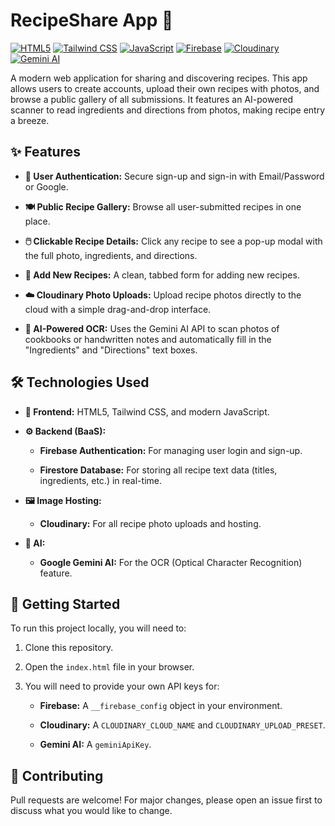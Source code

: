 # RecipeShare App 🍲
[![HTML5](https://img.shields.io/badge/HTML5-E34F26?style=for-the-badge&logo=html5&logoColor=white)](https://en.wikipedia.org/wiki/HTML5)
[![Tailwind CSS](https://img.shields.io/badge/Tailwind_CSS-38B2AC?style=for-the-badge&logo=tailwind-css&logoColor=white)](https://tailwindcss.com/)
[![JavaScript](https://img.shields.io/badge/JavaScript-F7DF1E?style=for-the-badge&logo=javascript&logoColor=black)](https://www.javascript.com)
[![Firebase](https://img.shields.io/badge/Firebase-FFCA28?style=for-the-badge&logo=firebase&logoColor=black)](https://firebase.google.com/)
[![Cloudinary](https://img.shields.io/badge/Cloudinary-3448C5?style=for-the-badge&logo=cloudinary&logoColor=white)](https://cloudinary.com/)
[![Gemini AI](https://img.shields.io/badge/Gemini_AI-8E44AD?style=for-the-badge&logo=google-gemini&logoColor=white)](https://gemini.google.com/)

A modern web application for sharing and discovering recipes. This app allows users to create accounts, upload their own recipes with photos, and browse a public gallery of all submissions. It features an AI-powered scanner to read ingredients and directions from photos, making recipe entry a breeze.

## ✨ Features

* **🔐 User Authentication:** Secure sign-up and sign-in with Email/Password or Google.

* **🍽️ Public Recipe Gallery:** Browse all user-submitted recipes in one place.

* **🖱️ Clickable Recipe Details:** Click any recipe to see a pop-up modal with the full photo, ingredients, and directions.

* **📝 Add New Recipes:** A clean, tabbed form for adding new recipes.

* **☁️ Cloudinary Photo Uploads:** Upload recipe photos directly to the cloud with a simple drag-and-drop interface.

* **🤖 AI-Powered OCR:** Uses the Gemini AI API to scan photos of cookbooks or handwritten notes and automatically fill in the "Ingredients" and "Directions" text boxes.

## 🛠️ Technologies Used

* **🎨 Frontend:** HTML5, Tailwind CSS, and modern JavaScript.

* **⚙️ Backend (BaaS):**

  * **Firebase Authentication:** For managing user login and sign-up.

  * **Firestore Database:** For storing all recipe text data (titles, ingredients, etc.) in real-time.

* **🖼️ Image Hosting:**

  * **Cloudinary:** For all recipe photo uploads and hosting.

* **🧠 AI:**

  * **Google Gemini AI:** For the OCR (Optical Character Recognition) feature.

## 🚀 Getting Started

To run this project locally, you will need to:

1. Clone this repository.

2. Open the `index.html` file in your browser.

3. You will need to provide your own API keys for:

   * **Firebase:** A `__firebase_config` object in your environment.

   * **Cloudinary:** A `CLOUDINARY_CLOUD_NAME` and `CLOUDINARY_UPLOAD_PRESET`.

   * **Gemini AI:** A `geminiApiKey`.

## 🤝 Contributing

Pull requests are welcome! For major changes, please open an issue first to discuss what you would like to change.
